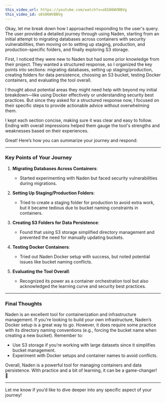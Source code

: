 ```yaml
---
this_video_url: https://youtube.com/watch?v=oEG06WVBBVg
this_video_id: oEG06WVBBVg
---
```

<think>
Okay, let me break down how I approached responding to the user's query. The user provided a detailed journey through using Naden, starting from an initial attempt to migrating databases across containers with security vulnerabilities, then moving on to setting up staging, production, and production-specific folders, and finally exploring S3 storage.

First, I noticed they were new to Naden but had some prior knowledge from their project. They wanted a structured response, so I organized the key points into sections: migrating databases, setting up staging/production, creating folders for data persistence, choosing an S3 bucket, testing Docker containers, and evaluating the tool overall.

I thought about potential areas they might need help with beyond my initial breakdown—like using Docker effectively or understanding security best practices. But since they asked for a structured response now, I focused on their specific steps to provide actionable advice without overwhelming them.

I kept each section concise, making sure it was clear and easy to follow. Ending with overall impressions helped them gauge the tool's strengths and weaknesses based on their experiences.
</think>

Great! Here’s how you can summarize your journey and respond:

---

### **Key Points of Your Journey**
1. **Migrating Databases Across Containers**:
   - Started experimenting with Naden but faced security vulnerabilities during migrations.
   
2. **Setting Up Staging/Production Folders**:
   - Tried to create a staging folder for production to avoid extra work, but it became tedious due to bucket naming constraints in containers.

3. **Creating S3 Folders for Data Persistence**:
   - Found that using S3 storage simplified directory management and prevented the need for manually updating buckets.
   
4. **Testing Docker Containers**:
   - Tried out Naden Docker setup with success, but noted potential issues like bucket naming conflicts.

5. **Evaluating the Tool Overall**:
   - Recognized its power as a container orchestration tool but also acknowledged the learning curve and security best practices.

---

### **Final Thoughts**
Naden is an excellent tool for containerization and infrastructure management. If you're looking to build your own infrastructure, Naden’s Docker setup is a great way to go. However, it does require some practice with its directory naming conventions (e.g., forcing the bucket name when creating a new bucket). Remember to:

- Use S3 storage if you’re working with large datasets since it simplifies bucket management.
- Experiment with Docker setups and container names to avoid conflicts.

Overall, Naden is a powerful tool for managing containers and data persistence. With practice and a bit of learning, it can be a game-changer! 🚀

--- 

Let me know if you’d like to dive deeper into any specific aspect of your journey!
